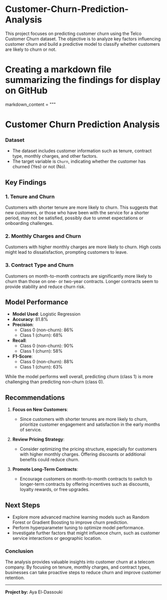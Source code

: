 # Customer-Churn-Prediction-Analysis
This project focuses on predicting customer churn using the Telco Customer Churn dataset. The objective is to analyze key factors influencing customer churn and build a predictive model to classify whether customers are likely to churn or not.
# Creating a markdown file summarizing the findings for display on GitHub
markdown_content = """
# Customer Churn Prediction Analysis

### Dataset
- The dataset includes customer information such as tenure, contract type, monthly charges, and other factors.
- The target variable is `Churn`, indicating whether the customer has churned (Yes) or not (No).

## Key Findings

### 1. Tenure and Churn
Customers with shorter tenure are more likely to churn. This suggests that new customers, or those who have been with the service for a shorter period, may not be satisfied, possibly due to unmet expectations or onboarding challenges.

### 2. Monthly Charges and Churn
Customers with higher monthly charges are more likely to churn. High costs might lead to dissatisfaction, prompting customers to leave.

### 3. Contract Type and Churn
Customers on month-to-month contracts are significantly more likely to churn than those on one- or two-year contracts. Longer contracts seem to provide stability and reduce churn risk.

## Model Performance

- **Model Used**: Logistic Regression
- **Accuracy**: 81.8%
- **Precision**: 
  - Class 0 (non-churn): 86%
  - Class 1 (churn): 68%
- **Recall**: 
  - Class 0 (non-churn): 90%
  - Class 1 (churn): 58%
- **F1-Score**: 
  - Class 0 (non-churn): 88%
  - Class 1 (churn): 63%

While the model performs well overall, predicting churn (class 1) is more challenging than predicting non-churn (class 0).

## Recommendations

1. **Focus on New Customers**:
   - Since customers with shorter tenures are more likely to churn, prioritize customer engagement and satisfaction in the early months of service.
   
2. **Review Pricing Strategy**:
   - Consider optimizing the pricing structure, especially for customers with higher monthly charges. Offering discounts or additional benefits could reduce churn.
   
3. **Promote Long-Term Contracts**:
   - Encourage customers on month-to-month contracts to switch to longer-term contracts by offering incentives such as discounts, loyalty rewards, or free upgrades.

## Next Steps

- Explore more advanced machine learning models such as Random Forest or Gradient Boosting to improve churn prediction.
- Perform hyperparameter tuning to optimize model performance.
- Investigate further factors that might influence churn, such as customer service interactions or geographic location.

### Conclusion

The analysis provides valuable insights into customer churn at a telecom company. By focusing on tenure, monthly charges, and contract types, businesses can take proactive steps to reduce churn and improve customer retention.

---

**Project by:** Aya El-Dassouki

